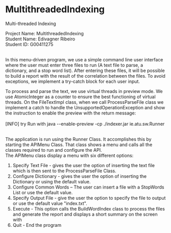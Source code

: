 # MultithreadedIndexing
 Multi-threaded Indexing

Project Name: MultithreadedIndexing<br>
Student Name: Edivagner Ribeiro<br>
Student ID: G00411275<br><br>

 In this menu-driven program, we use a simple command line user interface where the
user must enter three files to run (A text file to parse, a dictionary, and a stop word list). After
entering these files, it will be possible to build a report with the result of the correlation between
the files. To avoid exceptions, we implement a try-catch block for each user input.<br>

To process and parse the text, we use virtual threads in preview mode. We use
AtomicInteger as a counter to ensure the best functioning of virtual threads. On the FileTextImpl
class, when we call ProcessParseFile class we implement a catch to handle the
UnsupportedOperationException and show the instruction to enable the preview with the
return message: <br><br>
[INFO] try Run with
java --enable-preview -cp ./indexer.jar ie.atu.sw.Runner<br><br>

The application is run using the Runner Class. It accomplishes this by starting the
APIMenu Class. That class shows a menu and calls all the classes required to run and configure
the API. <br>
The APIMenu class display a menu with six different options:
1) Specify Text File - gives the user the option of inserting the text file which is
then sent to the ProcessParseFile Class.
2) Configure Dictionary - gives the user the option of inserting the Dictionary
or using the default value.
3) Configure Common Words – The user can insert a file with a StopWords List
or use the default value.
4) Specify Output File - give the user the option to specify the file to output or
use the default value "index.txt".
5) Execute - This option calls the BuildWordIndex class to process the files and
generate the report and displays a short summary on the screen with
6) Quit - End the program
